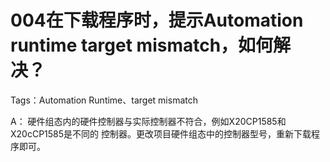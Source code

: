 # 004在下载程序时，提示Automation runtime target mismatch，如何解决？
Tags：Automation Runtime、target mismatch

A：
	硬件组态内的硬件控制器与实际控制器不符合，例如X20CP1585和X20cCP1585是不同的
	控制器。更改项目硬件组态中的控制器型号，重新下载程序即可。